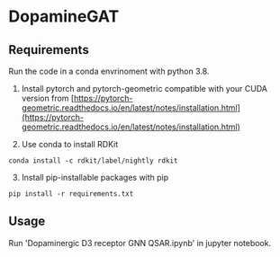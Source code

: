 # DopamineGAT

## Requirements
Run the code in a conda envrinoment with python 3.8.

1. Install pytorch and pytorch-geometric compatible with your CUDA version from
[https://pytorch-geometric.readthedocs.io/en/latest/notes/installation.html](https://pytorch-geometric.readthedocs.io/en/latest/notes/installation.html)

2. Use conda to install RDKit
```
conda install -c rdkit/label/nightly rdkit
```

3. Install pip-installable packages with pip
```
pip install -r requirements.txt
```

## Usage

Run 'Dopaminergic D3 receptor GNN QSAR.ipynb' in jupyter notebook.